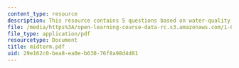 ```yaml
---
content_type: resource
description: This resource contains 5 questions based on water-quality characteristics.
file: /media/https%3A/open-learning-course-data-rc.s3.amazonaws.com/1-85-water-and-wastewater-treatment-engineering-spring-2006/29e162c0bea8ea0eb63076f8a98d4d81_midterm.pdf
file_type: application/pdf
resourcetype: Document
title: midterm.pdf
uid: 29e162c0-bea8-ea0e-b630-76f8a98d4d81
---
```

